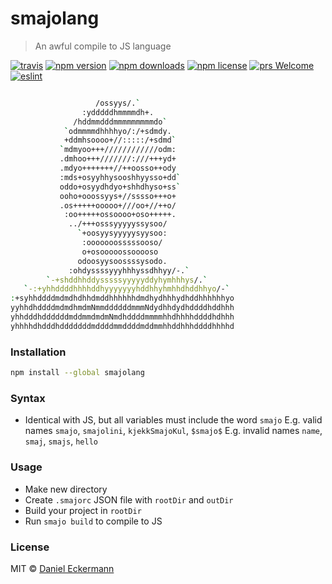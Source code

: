 # smajolang
> An awful compile to JS language

[![travis](https://img.shields.io/travis/ecrmnn/smajolang/master.svg?style=flat-square)](https://travis-ci.org/ecrmnn/smajolang/builds)
[![npm version](https://img.shields.io/npm/v/smajolang.svg?style=flat-square)](http://badge.fury.io/js/smajolang)
[![npm downloads](https://img.shields.io/npm/dm/smajolang.svg?style=flat-square)](http://badge.fury.io/js/smajolang)
[![npm license](https://img.shields.io/npm/l/smajolang.svg?style=flat-square)](http://badge.fury.io/js/smajolang)
[![prs Welcome](https://img.shields.io/badge/PRs-welcome-brightgreen.svg?style=flat-square)](http://makeapullrequest.com)
[![eslint](https://img.shields.io/badge/code_style-airbnb-blue.svg?style=flat-square)](https://github.com/airbnb/javascript)

```bash

                   /ossyys/.`                      
                :ydddddhmmmmdh+.                  
              /hddmmdddmmmmmmmmmdo`               
            `odmmmmdhhhhyo/:/+sdmdy.              
            +ddmhsoooo+//:::::/+sdmd`             
           `mdmyoo+++////////////odm:             
           .dmhoo+++///////:///+++yd+             
           .mdyo+++++++//++oosso++ody             
           :mds+osyyhhysooshhyysso+dd`            
           oddo+osyydhdyo+shhdhyso+ss`            
           ooho+ooossyys+//sssso+++o+             
           .os+++++ooooo+///oo+//++o/             
            :oo+++++ossoooo+oso+++++.             
             ../+++osssyyyyyssysoo/               
               `+oosyysyyyyysyysoo:               
                :ooooooosssssooso/                
                o+osooooossooooso                 
               odoosyysoossssysodo.               
             :ohdyssssyyyhhhyssdhhyy/-.`          
        `-+shddhhddysssssyyyyyddyhymhhhys/.`      
   `-:+yhhddddhhhhddhyyyyyyyhddhhyhmhhdhddhhyo/-` 
:+syhhddddmdmdhdhhdmddhhhhhhdmdhydhhhydhddhhhhhhyo
yyhhdhddddmdmdhmdmNmmddddddmmmNdydhhdydhddddhddhhh
yhhdddhddddddmddmmdmdmNmdhddddmmmmhhdhhhhddddhdhhh
yhhhhdhdddhdddddddmddddmmddddmddmmhhddhhhddddhhhhd
```

### Installation
```bash
npm install --global smajolang
```

### Syntax
- Identical with JS, but all variables must include the word `smajo`
E.g. valid names `smajo`, `smajolini`, `kjekkSmajoKul`, `$smajo$`
E.g. invalid names `name`, `smaj`, `smajs`, `hello`

### Usage
- Make new directory
- Create `.smajorc` JSON file with `rootDir` and `outDir`
- Build your project in `rootDir`
- Run `smajo build` to compile to JS

### License
MIT © [Daniel Eckermann](http://danieleckermann.com)